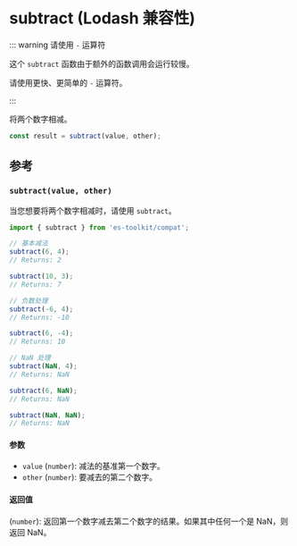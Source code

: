 # subtract (Lodash 兼容性)

::: warning 请使用 `-` 运算符

这个 `subtract` 函数由于额外的函数调用会运行较慢。

请使用更快、更简单的 `-` 运算符。

:::

将两个数字相减。

```typescript
const result = subtract(value, other);
```

## 参考

### `subtract(value, other)`

当您想要将两个数字相减时，请使用 `subtract`。

```typescript
import { subtract } from 'es-toolkit/compat';

// 基本减法
subtract(6, 4);
// Returns: 2

subtract(10, 3);
// Returns: 7

// 负数处理
subtract(-6, 4);
// Returns: -10

subtract(6, -4);
// Returns: 10

// NaN 处理
subtract(NaN, 4);
// Returns: NaN

subtract(6, NaN);
// Returns: NaN

subtract(NaN, NaN);
// Returns: NaN
```

#### 参数

- `value` (`number`): 减法的基准第一个数字。
- `other` (`number`): 要减去的第二个数字。

#### 返回值

(`number`): 返回第一个数字减去第二个数字的结果。如果其中任何一个是 NaN，则返回 NaN。

